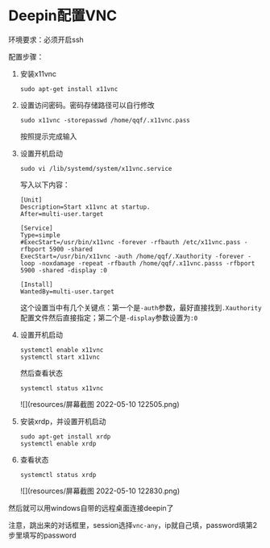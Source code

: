 # Deepin配置VNC

环境要求：必须开启ssh

配置步骤：

1. 安装x11vnc

   ```shell
   sudo apt-get install x11vnc
   ```

2. 设置访问密码。密码存储路径可以自行修改

   ```shell
   sudo x11vnc -storepasswd /home/qqf/.x11vnc.pass
   ```

   按照提示完成输入

3. 设置开机启动

   ```shell
   sudo vi /lib/systemd/system/x11vnc.service
   ```

   写入以下内容：

   ```shell
   [Unit]
   Description=Start x11vnc at startup.
   After=multi-user.target
   
   [Service]
   Type=simple
   #ExecStart=/usr/bin/x11vnc -forever -rfbauth /etc/x11vnc.pass -rfbport 5900 -shared
   ExecStart=/usr/bin/x11vnc -auth /home/qqf/.Xauthority -forever -loop -noxdamage -repeat -rfbauth /home/qqf/.x11vnc.passs -rfbport 5900 -shared -display :0
   
   [Install]
   WantedBy=multi-user.target
   ```

   这个设置当中有几个关键点：第一个是`-auth`参数，最好直接找到`.Xauthority`配置文件然后直接指定；第二个是`-display`参数设置为`:0`

4. 设置开机启动

   ```shell
   systemctl enable x11vnc
   systemctl start x11vnc
   ```

   然后查看状态

   ```shell
   systemctl status x11vnc
   ```

   ![](resources/屏幕截图 2022-05-10 122505.png)

5. 安装xrdp，并设置开机启动

   ```shell
   sudo apt-get install xrdp
   systemctl enable xrdp
   ```

6. 查看状态

   ```shell
   systemctl status xrdp
   ```

   ![](resources/屏幕截图 2022-05-10 122830.png)

然后就可以用windows自带的远程桌面连接deepin了

注意，跳出来的对话框里，session选择`vnc-any`，ip就自己填，password填第2步里填写的password